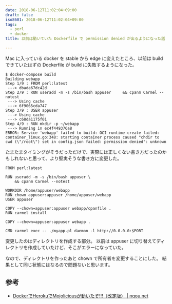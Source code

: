 ```yaml
---
date: 2018-06-12T11:02:04+09:00
draft: false
iso8601: 2018-06-12T11:02:04+09:00
tags:
  - perl
  - docker
title: 以前は動いていた Dockerfile で permission denied が出るようになった話

---
```


Mac に入っている docker を stable から edge に変えたところ、以前は build できていたはずの Dockerfile が build に失敗するようになった。

```shell
$ docker-compose build
Building webapp
Step 1/9 : FROM perl:latest
 ---> dbada67dc42d
Step 2/9 : RUN useradd -m -s /bin/bash appuser     && cpanm Carmel --notest
 ---> Using cache
 ---> 6f9065cda747
Step 3/9 : USER appuser
 ---> Using cache
 ---> c68da1175f01
Step 4/9 : RUN mkdir -p ~/webapp
 ---> Running in ec4f449376a8
ERROR: Service 'webapp' failed to build: OCI runtime create failed: container_linux.go:348: starting container process caused "chdir to cwd (\"/root\") set in config.json failed: permission denied": unknown
```

たまたまタイミングがそうだっただけで、実際には正しくない書き方だったのかもしれないと思って、より堅実そうな書き方に変更した。

```text Dockerfile
FROM perl:latest

RUN useradd -m -s /bin/bash appuser \
    && cpanm Carmel --notest

WORKDIR /home/appuser/webapp
RUN chown appuser:appuser /home/appuser/webapp
USER appuser

COPY --chown=appuser:appuser webapp/cpanfile .
RUN carmel install

COPY --chown=appuser:appuser webapp .

CMD carmel exec -- ./myapp.pl daemon -l http://0.0.0.0:$PORT
```

変更したのはディレクトリを作成する部分。
以前は appuser に切り替えてディレクトリを作成していたけど、そこがエラーになっていた。

なので、ディレクトリを作ったあと chown で所有者を変更することにした。
結果として同じ状態にはなるので問題ないと思います。

## 参考
- [DockerでHerokuでMojoliciousが動いたぞ!!!（改定版） | nqou.net](/2017/12/13/103356/)
